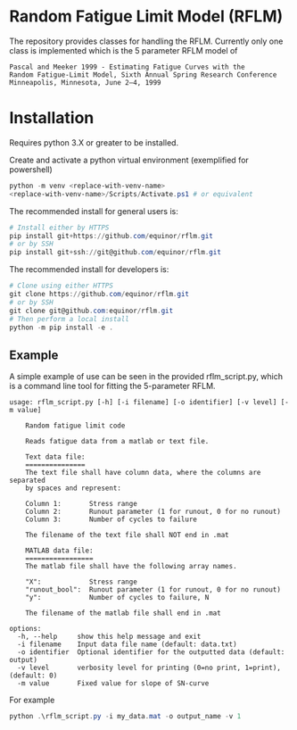 # Random Fatigue Limit Model (RFLM)

The repository provides classes for handling the RFLM. Currently only one class is implemented which is the 5 parameter RFLM model of 
    
    Pascal and Meeker 1999 - Estimating Fatigue Curves with the
    Random Fatigue-Limit Model, Sixth Annual Spring Research Conference
    Minneapolis, Minnesota, June 2–4, 1999

# Installation

Requires python 3.X or greater to be installed. 


Create and activate a python virtual environment (exemplified for powershell)

```powershell
python -m venv <replace-with-venv-name>
<replace-with-venv-name>/Scripts/Activate.ps1 # or equivalent
```

The recommended install for general users is:

```powershell
# Install either by HTTPS
pip install git+https://github.com/equinor/rflm.git
# or by SSH
pip install git+ssh://git@github.com/equinor/rflm.git
```

The recommended install for developers is:

```powershell
# Clone using either HTTPS
git clone https://github.com/equinor/rflm.git
# or by SSH
git clone git@github.com:equinor/rflm.git
# Then perform a local install
python -m pip install -e .
```

## Example

A simple example of use can be seen in the provided rflm_script.py, which is a command line tool for fitting the 5-parameter RFLM. 

```unix
usage: rflm_script.py [-h] [-i filename] [-o identifier] [-v level] [-m value]

    Random fatigue limit code

    Reads fatigue data from a matlab or text file.

    Text data file:
    ===============
    The text file shall have column data, where the columns are separated
    by spaces and represent:

    Column 1:       Stress range
    Column 2:       Runout parameter (1 for runout, 0 for no runout)
    Column 3:       Number of cycles to failure

    The filename of the text file shall NOT end in .mat

    MATLAB data file:
    =================
    The matlab file shall have the following array names.

    "X":            Stress range
    "runout_bool":  Runout parameter (1 for runout, 0 for no runout)
    "y":            Number of cycles to failure, N

    The filename of the matlab file shall end in .mat

options:
  -h, --help     show this help message and exit
  -i filename    Input data file name (default: data.txt)
  -o identifier  Optional identifier for the outputted data (default: output)
  -v level       verbosity level for printing (0=no print, 1=print), (default: 0)
  -m value       Fixed value for slope of SN-curve
```

For example

```powershell
python .\rflm_script.py -i my_data.mat -o output_name -v 1
```